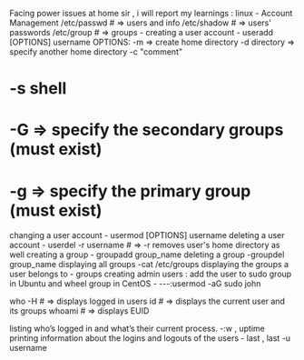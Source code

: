 Facing power issues at home sir , i will report my learnings :
linux -  Account Management 
 /etc/passwd # => users and info
 /etc/shadow # => users' passwords
 /etc/group # => groups -
creating a user account - useradd [OPTIONS] username
OPTIONS:
 -m => create home directory
 -d directory => specify another home directory
 -c "comment"
# -s shell
# -G => specify the secondary groups (must exist)
# -g => specify the primary group (must exist)

changing a user account  - usermod [OPTIONS] username
 deleting a user account - userdel -r username # => -r removes user's home directory as well
 creating a group  - groupadd group_name
 deleting a group -groupdel group_name
 displaying all groups -cat /etc/groups
 displaying the groups a user belongs to - groups
 creating admin users : add the user to sudo group in Ubuntu and wheel group in CentOS - ---:usermod -aG sudo john

who -H # => displays logged in users
id # => displays the current user and its groups
whoami # => displays EUID
 
listing who’s logged in and what’s their current process. -:w  , uptime
printing information about the logins and logouts of the users - last   , last -u username